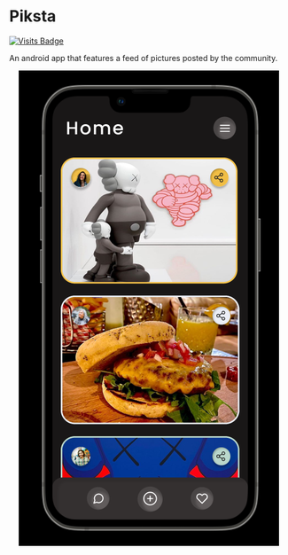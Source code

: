 # Piksta 
[![Visits Badge](https://badges.pufler.dev/visits/sahilsarin390/Piksta)](https://badges.pufler.dev)

An android app that features a feed of pictures posted by the community.

<div align = "center">

  ![image](https://raw.githubusercontent.com/sahilsarin390/Piksta/main/Screenshot%202021-11-30%20233823.png)
  
</div>

